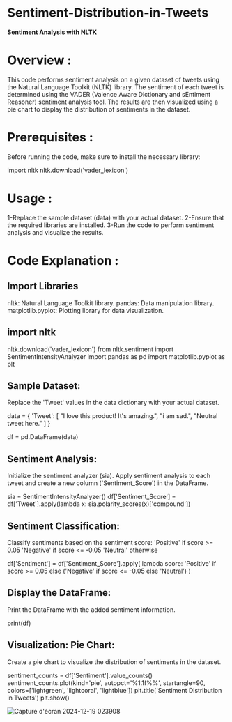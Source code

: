 # Sentiment-Distribution-in-Tweets 
**Sentiment Analysis with NLTK**

# Overview :

This code performs sentiment analysis on a given dataset of tweets using the Natural Language Toolkit (NLTK) library. The sentiment of each tweet is determined using the VADER (Valence Aware Dictionary and sEntiment Reasoner) sentiment analysis tool. The results are then visualized using a pie chart to display the distribution of sentiments in the dataset.

# Prerequisites :
Before running the code, make sure to install the necessary library:

import nltk
nltk.download('vader_lexicon')

# Usage :

1-Replace the sample dataset (data) with your actual dataset.
2-Ensure that the required libraries are installed.
3-Run the code to perform sentiment analysis and visualize the results.

# Code Explanation :

## Import Libraries
nltk: Natural Language Toolkit library.
pandas: Data manipulation library.
matplotlib.pyplot: Plotting library for data visualization.

## import nltk
nltk.download('vader_lexicon')
from nltk.sentiment import SentimentIntensityAnalyzer
import pandas as pd
import matplotlib.pyplot as plt

## Sample Dataset:
Replace the 'Tweet' values in the data dictionary with your actual dataset.

 data = {
     'Tweet': [
         "I love this product! It's amazing.",
         "i am sad.",
         "Neutral tweet here."
     ]
 }

 df = pd.DataFrame(data)

## Sentiment Analysis:

Initialize the sentiment analyzer (sia).
Apply sentiment analysis to each tweet and create a new column ('Sentiment_Score') in the DataFrame.

sia = SentimentIntensityAnalyzer()
df['Sentiment_Score'] = df['Tweet'].apply(lambda x: sia.polarity_scores(x)['compound'])

## Sentiment Classification:
Classify sentiments based on the sentiment score:
'Positive' if score >= 0.05
'Negative' if score <= -0.05
'Neutral' otherwise

df['Sentiment'] = df['Sentiment_Score'].apply(
    lambda score: 'Positive' if score >= 0.05 else ('Negative' if score <= -0.05 else 'Neutral')
)


## Display the DataFrame:
Print the DataFrame with the added sentiment information.

print(df)

## Visualization: Pie Chart:
Create a pie chart to visualize the distribution of sentiments in the dataset. 

sentiment_counts = df['Sentiment'].value_counts()
sentiment_counts.plot(kind='pie', autopct='%1.1f%%', startangle=90, colors=['lightgreen', 'lightcoral', 'lightblue'])
plt.title('Sentiment Distribution in Tweets')
plt.show()

![Capture d'écran 2024-12-19 023908](https://github.com/user-attachments/assets/5eb8269a-b52c-48b1-b033-a155b0bc4029)
